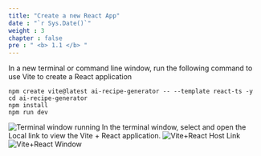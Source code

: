 ```yaml
---
title: "Create a new React App"
date : "`r Sys.Date()`"
weight : 3
chapter : false
pre : " <b> 1.1 </b> "
---
```


In a new terminal or command line window, run the following command to use Vite to create a React application
```
npm create vite@latest ai-recipe-generator -- --template react-ts -y
cd ai-recipe-generator
npm install
npm run dev
```
![Terminal window running](/images/p.1/1.1.png)
In the terminal window, select and open the Local link to view the Vite + React application.
![Vite+React Host Link](/images/p.1/1.2.png?featherlight=false&width=90pc)
![Vite+React Window](/images/p.1/1.3.png?featherlight=false&width=90pc)


